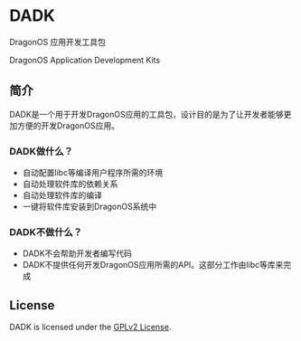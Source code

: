 # DADK

DragonOS 应用开发工具包

DragonOS Application Development Kits

## 简介

DADK是一个用于开发DragonOS应用的工具包，设计目的是为了让开发者能够更加方便的开发DragonOS应用。

### DADK做什么？

- 自动配置libc等编译用户程序所需的环境
- 自动处理软件库的依赖关系
- 自动处理软件库的编译
- 一键将软件库安装到DragonOS系统中

### DADK不做什么？

- DADK不会帮助开发者编写代码
- DADK不提供任何开发DragonOS应用所需的API。这部分工作由libc等库来完成

## License

DADK is licensed under the [GPLv2 License](LICENSE).
